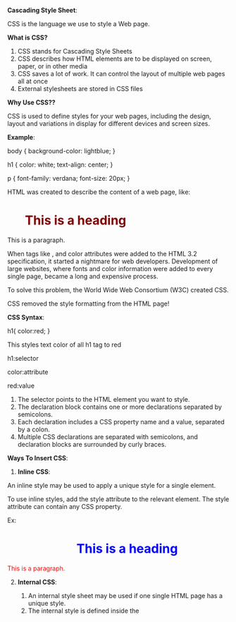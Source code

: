 **Cascading Style Sheet**:

CSS is the language we use to style a Web page.

**What is CSS?**
1. CSS stands for Cascading Style Sheets
2. CSS describes how HTML elements are to be displayed on screen, paper, or in other media
3. CSS saves a lot of work. It can control the layout of multiple web pages all at once
4. External stylesheets are stored in CSS files

**Why Use CSS??**

CSS is used to define styles for your web pages, including the design, layout and variations in display for different devices and screen sizes.

**Example**:

body {
  background-color: lightblue;
}

h1 {
  color: white;
  text-align: center;
}

p {
  font-family: verdana;
  font-size: 20px;
}

HTML was created to describe the content of a web page, like:

<h1>This is a heading</h1>

<p>This is a paragraph.</p>

When tags like <font>, and color attributes were added to the HTML 3.2 specification, it started a nightmare for web developers. Development of large websites, where fonts and color information were added to every single page, became a long and expensive process.

To solve this problem, the World Wide Web Consortium (W3C) created CSS.

CSS removed the style formatting from the HTML page!


**CSS Syntax**:

h1{
    color:red;
}

This styles text color of all h1 tag to red

h1:selector

color:attribute

red:value

1. The selector points to the HTML element you want to style.
2. The declaration block contains one or more declarations separated by semicolons.
3. Each declaration includes a CSS property name and a value, separated by a colon.
4. Multiple CSS declarations are separated with semicolons, and declaration blocks are surrounded by curly braces.


**Ways To Insert CSS**:

1. **Inline CSS**:

An inline style may be used to apply a unique style for a single element.

To use inline styles, add the style attribute to the relevant element. The style attribute can contain any CSS property.

Ex:

<body>
    <h1 style="color:blue;text-align:center;">This is a heading</h1>
    <p style="color:red;">This is a paragraph.</p>
</body>

2. **Internal CSS**:

    1. An internal style sheet may be used if one single HTML page has a unique style.
    2. The internal style is defined inside the <style> element, inside the head section.

    Example:

    <head>
        <style>

            body {
                background-color: linen;
            }

            h1 {
                color: maroon;
                margin-left: 40px;
            }
        </style>
    </head>


3. **External CSS**:

    1. With an external style sheet, you can change the look of an entire website by changing just one file!
    2. Each HTML page must include a reference to the external style sheet file inside the <link> element,      inside the head section.

    Example:

    <head>
        <link rel="stylesheet" href="mystyle.css">
    </head>

    3. An external style sheet can be written in any text editor, and must be saved with a .css extension.
    4. The external .css file should not contain any HTML tags.

    mystyle.css:

    body {
        background-color: lightblue;
    }

    h1 {
        color: navy;
        margin-left: 20px;
    }


**Cascading Order**:

What style will be used when there is more than one style specified for an HTML element?

1. So, an inline style has the highest priority, and will override external and internal styles and browser defaults.

**Note:** If we want to apply Internal CSS over inline during conflict, then mark **!important** with 
the property in Internal CSS

2. Resolution of Conflict b/w the Internal & External CSS property depends upon whether style tag comes first or link:
    1. If style tag comes first, then value in internal CSS will dsiplay
    2. Otherwise, value in external CSS will display..


**CSS Selectors:**

A CSS selector selects(or find) the HTML element(s) you want to style.

We can divide CSS selectors into five categories:

1. Simple selectors (select elements based on name, id, class)
2. Combinator selectors (select elements based on a specific relationship between them)
3. Pseudo-class selectors (select elements based on a certain state)
4. Pseudo-elements selectors (select and style a part of an element)
5. Attribute selectors (select elements based on an attribute or attribute value)

1. Simple Selectors:

    1. **The CSS element Selector**:

        The element selector selects HTML elements based on the element name.

        Example:

        p {
            text-align: center;
            color: red;
        }

    2. **The CSS id Selector**:

        1. The id selector uses the id attribute of an HTML element to select a specific element.
        2. The id of an element is unique within a page, so the id selector is used to select one unique element!
        3. To select an element with a specific id, write a hash (#) character, followed by the id of the      element.

            Example:
            The CSS rule below will be applied to the HTML element with id="para1": 

            #para1 {
                
                text-align: center;
                color: red;

            }

    3. **The CSS class Selector**:

        1. The class selector selects HTML elements with a specific class attribute.
        2. To select elements with a specific class, write a period (.) character, followed by the class name.

            Example:
            Style all the HTML elements of class center

            .center {

                text-align: center;
                color: red;

            }

        3. You can also specify that only specific HTML elements should be affected by a class.

            Example:
            Style all the p elements of class center

            p.center {

                text-align: center;
                color: red;

            }

    4. **The CSS Grouping Selector**:

        The grouping selector selects all the HTML elements with the same style definitions.

        Example:
        h1,h2 & p will style in same manner

        h1, h2, p {

            text-align: center;
            color: red;

        }


**CSS Colors:**

Colors are specified using predefined color names, or RGB, HEX, HSL, RGBA, HSLA values.

1. **CSS Background Color:**

You can set the background color for HTML elements:

<h1 style="background-color:DodgerBlue;">Hello World</h1>
<p style="background-color:Tomato;">Lorem ipsum...</p>


2. **CSS Text Color:**

You can set the color of text:

<h1 style="color:Tomato;">Hello World</h1>
<p style="color:DodgerBlue;">Lorem ipsum...</p>
<p style="color:MediumSeaGreen;">Ut wisi enim...</p>


**CSS RGB Colors:**

An RGB color value represents RED, GREEN, and BLUE light sources.

1. **RGB color:**

In CSS, a color can be specified as an RGB value, using this formula:

rgb(red, green, blue)

Each parameter (red, green, and blue) defines the intensity of the color between 0 and 255.

For example, rgb(255, 0, 0) is displayed as red, because red is set to its highest value (255) and the others are set to 0.

To display black, set all color parameters to 0, like this: rgb(0, 0, 0).

To display white, set all color parameters to 255, like this: rgb(255, 255, 255).

2. **RGBA color:**

RGBA color values are an extension of RGB color values with an alpha channel - which specifies the opacity for a color.

An RGBA color value is specified with:

rgba(red, green, blue, alpha)

The alpha parameter is a number between 0.0 (fully transparent) and 1.0 (not transparent at all)..

**CSS Borders:**

- **CSS Border Types:**

    The border-style property specifies what kind of border to display.

    The following values are allowed:

    1. dotted - Defines a dotted border
    2. dashed - Defines a dashed border
    3. solid - Defines a solid border
    4. double - Defines a double border
    5. groove - Defines a 3D grooved border. The effect depends on the border-color value
    6. ridge - Defines a 3D ridged border. The effect depends on the border-color value
    7. inset - Defines a 3D inset border. The effect depends on the border-color value
    8. outset - Defines a 3D outset border. The effect depends on the border-color value
    9. none - Defines no border
    10. hidden - Defines a hidden border
    
    The border-style property can have from one to four values (for the top border, right border, bottom border, and the left border).

- **CSS Border Color:**

    The border-color property is used to set the color of the four borders.

    Ex:

    p{

        border-style: solid;
        border-color: red;

    }

    **Specific Side Colors:**

    The border-color property can have from one to four values (for the top border, right border, bottom border, and the left border). 

    Ex:

    p{

        border-style: solid;
        border-color: red green blue yellow; /* red top, green right, blue bottom and yellow left */

    }

- **Border Sides:**

    From previous examples, it is possible to assign different value of a border property for different side.

    p {
        border-style: dotted solid double dashed; 
    }

    In above example 1st value(dotted) belongs to top, 2nd value(solid) belongs to right, 3rd value(double) belongs to bottom, 4th value(dashed) belongs to left

    /* Three values */ 
    p {
        border-style: dotted solid double;
    }

    In above example 1st value(dotted) belongs to top, 2nd value(solid) belongs to right & left, 3rd value(double) belongs to bottom

    /* Two values */
    p {
        border-style: dotted solid;
    }

    In above example 1st value(dotted) belongs to top & bottom, 2nd value(solid) belongs to right & left

    /* One value */
    p {
        border-style: dotted;
    }

    In above example, all sides display dotted border.


- **CSS Rounded Borders:**

    The border-radius property is used to add rounded borders to an element:

    Ex:
    
    p{

        border-radius:5px;

    }


**CSS Padding:**

Padding is used to create space around an element's content, inside of any defined borders.

The CSS padding properties are used to generate space around an element's content, inside of any defined borders.

- **Padding - Individual Sides:**

    CSS has properties for specifying the padding for each side of an element:

    1. padding-top
    2. padding-right
    3. padding-bottom
    4. padding-left

    Ex:

    div {

        padding-top: 50px;
        padding-right: 30px;
        padding-bottom: 50px;
        padding-left: 80px;

    }

- **Padding Shorthand Properties:**

    1. 1st Case;

        div {

            padding: 25px 50px 75px 100px;

        }

        1. top padding is 25px
        2. right padding is 50px
        3. bottom padding is 75px
        4. left padding is 100px

    2. 2nd Case:

        div {

            padding: 25px 50px 75px;

        }

        1. top padding is 25px
        2. right and left paddings are 50px
        3. bottom padding is 75px

    3. 3rd Case:

        div {

            padding: 25px 50px;

        }

        1. top and bottom paddings are 25px
        2. right and left paddings are 50px

    4. 4th Case:

        div {

            padding: 25px;

        }

        - all four paddings are 25px


**Padding and Element Width:**

div {

  width: 300px;
  padding: 25px;

}

The CSS width property specifies the width of the element's content area. The content area is the portion inside the padding, border, and margin of an element (the box model).

So, if an element has a specified width, the padding added to that element will be added to the total width of the element.

Here, the div element is given a width of 300px. However, the actual width of the div element will be 350px (300px + 25px of left padding + 25px of right padding)

To keep the width at 300px, no matter the amount of padding, you can use the box-sizing property. This causes the element to maintain its actual width; if you increase the padding, the available content space will decrease.

div {

  width: 300px;
  padding: 25px;
  box-sizing: border-box;
  
}
